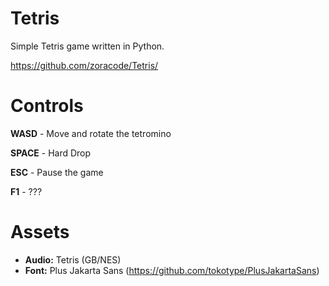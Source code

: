 # Tetris

Simple Tetris game written in Python.

https://github.com/zoracode/Tetris/

# Controls

**WASD** - Move and rotate the tetromino

**SPACE** - Hard Drop

**ESC** - Pause the game

**F1** - ???

# Assets

- **Audio:** Tetris (GB/NES)
- **Font:** Plus Jakarta Sans (https://github.com/tokotype/PlusJakartaSans)
